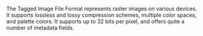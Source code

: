 The Tagged Image File Format represents raster images on various devices. It supports lossless and lossy compression schemes, multiple color spaces, and palette colors. It supports up to 32 bits per pixel, and offers quite a number of metadata fields.